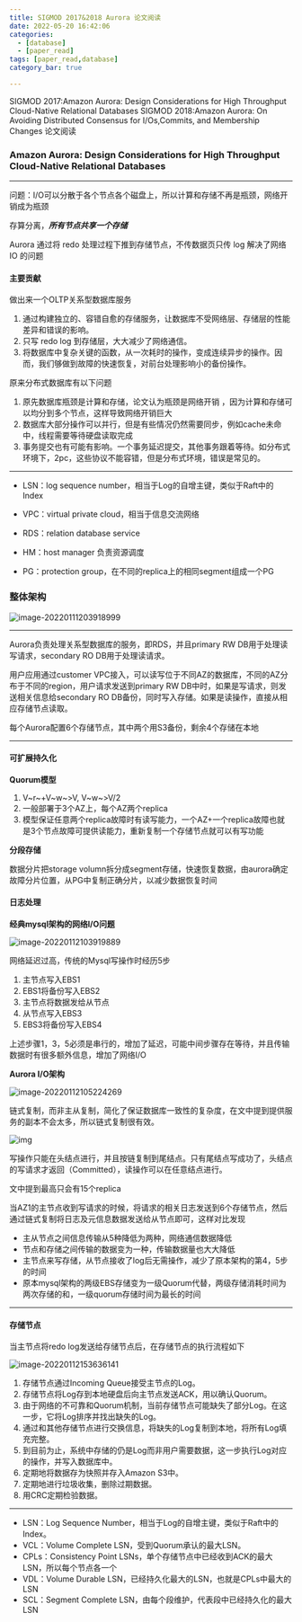 ```yaml
---
title: SIGMOD 2017&2018 Aurora 论文阅读
date: 2022-05-20 16:42:06
categories: 
  - [database]
  - [paper_read]
tags: [paper_read,database]
category_bar: true

---
```


SIGMOD 2017:Amazon Aurora: Design Considerations for High Throughput Cloud-Native Relational Databases
SIGMOD 2018:Amazon Aurora: On Avoiding Distributed Consensus for I/Os,Commits, and Membership Changes
论文阅读

<!-- more -->

### Amazon Aurora: Design Considerations for High Throughput Cloud-Native Relational Databases

-----------

问题：I/O可以分散于各个节点各个磁盘上，所以计算和存储不再是瓶颈，网络开销成为瓶颈

存算分离，***所有节点共享一个存储***

Aurora 通过将 redo 处理过程下推到存储节点，不传数据页只传 log 解决了网络 IO 的问题

#### 主要贡献

做出来一个OLTP关系型数据库服务

1. 通过构建独立的、容错自愈的存储服务，让数据库不受网络层、存储层的性能差异和错误的影响。
2. 只写 redo log 到存储层，大大减少了网络通信。
3. 将数据库中复杂关键的函数，从一次耗时的操作，变成连续异步的操作。因而，我们够做到故障的快速恢复，对前台处理影响小的备份操作。

原来分布式数据库有以下问题

1. 原先数据库瓶颈是计算和存储，论文认为瓶颈是网络开销 ，因为计算和存储可以均分到多个节点，这样导致网络开销巨大
2. 数据库大部分操作可以并行，但是有些情况仍然需要同步，例如cache未命中，线程需要等待硬盘读取完成
3. 事务提交也有可能有影响。一个事务延迟提交，其他事务跟着等待。如分布式环境下，2pc，这些协议不能容错，但是分布式环境，错误是常见的。

--------

- LSN：log sequence number，相当于Log的自增主键，类似于Raft中的Index

- VPC：virtual private cloud，相当于信息交流网络
- RDS：relation database service
- HM：host manager 负责资源调度
- PG：protection group，在不同的replica上的相同segment组成一个PG

### 整体架构

![image-20220111203918999](aurora/image-20220111203918999.png)

-------------

Aurora负责处理关系型数据库的服务，即RDS，并且primary RW DB用于处理读写请求，secondary RO DB用于处理读请求。

用户应用通过customer VPC接入，可以读写位于不同AZ的数据库，不同的AZ分布于不同的region，用户请求发送到primary RW DB中时，如果是写请求，则发送相关信息给secondary RO DB备份，同时写入存储。如果是读操作，直接从相应存储节点读取。

每个Aurora配置6个存储节点，其中两个用S3备份，剩余4个存储在本地

-----

#### 可扩展持久化

**Quorum模型** 

1. V~r~+V~w~>V, V~w~>V/2
2. 一般部署于3个AZ上，每个AZ两个replica
3. 模型保证任意两个replica故障时有读写能力，一个AZ+一个replica故障也就是3个节点故障可提供读能力，重新复制一个存储节点就可以有写功能

**分段存储**

数据分片把storage volumn拆分成segment存储，快速恢复数据，由aurora确定故障分片位置，从PG中复制正确分片，以减少数据恢复时间

#### 日志处理

**经典mysql架构的网络I/O问题**

![image-20220112103919889](aurora/image-20220112103919889.png)

网络延迟过高，传统的Mysql写操作时经历5步

1. 主节点写入EBS1
2. EBS1将备份写入EBS2
3. 主节点将数据发给从节点
4. 从节点写入EBS3
5. EBS3将备份写入EBS4

上述步骤1，3，5必须是串行的，增加了延迟，可能中间步骤存在等待，并且传输数据时有很多额外信息，增加了网络I/O

**Aurora I/O架构**

![image-20220112105224269](aurora/image-20220112105224269.png)

链式复制，而非主从复制，简化了保证数据库一致性的复杂度，在文中提到提供服务的副本不会太多，所以链式复制很有效。

![img](aurora/v2-6943e9714abb9fdd77bbff57180ce17b_720w.jpg)

写操作只能在头结点进行，并且按链复制到尾结点。只有尾结点写成功了，头结点的写请求才返回（Committed），读操作可以在任意结点进行。

文中提到最高只会有15个replica

当AZ1的主节点收到写请求的时候，将请求的相关日志发送到6个存储节点，然后通过链式复制将日志及元信息数据发送给从节点即可，这样对比发现

- 主从节点之间信息传输从5种降低为两种，网络通信数据降低
- 节点和存储之间传输的数据变为一种，传输数据量也大大降低
- 主节点来写存储，从节点接收了log后无需操作，减少了原本架构的第4，5步的时间
- 原本mysql架构的两级EBS存储变为一级Quorum代替，两级存储消耗时间为两次存储的和，一级quorum存储时间为最长的时间

----------

#### 存储节点

当主节点将redo log发送给存储节点后，在存储节点的执行流程如下

![image-20220112153636141](aurora/image-20220112153636141.png)

1. 存储节点通过Incoming Queue接受主节点的Log。
2. 存储节点将Log存到本地硬盘后向主节点发送ACK，用以确认Quorum。
3. 由于网络的不可靠和Quorum机制，当前存储节点可能缺失了部分Log。在这一步，它将Log排序并找出缺失的Log。
4. 通过和其他存储节点进行交换信息，将缺失的Log复制到本地，将所有Log填充完整。
5. 到目前为止，系统中存储的仍是Log而非用户需要数据，这一步执行Log对应的操作，并写入数据库中。
6. 定期地将数据存为快照并存入Amazon S3中。
7. 定期地进行垃圾收集，删除过期数据。
8. 用CRC定期检验数据。

-----

- LSN：Log Sequence Number，相当于Log的自增主键，类似于Raft中的Index。
- VCL：Volume Complete LSN，受到Quorum承认的最大LSN。
- CPLs：Consistency Point LSNs，单个存储节点中已经收到ACK的最大LSN，所以每个节点各一个
- VDL：Volume Durable LSN，已经持久化最大的LSN，也就是CPLs中最大的LSN
- SCL：Segment Complete LSN，由每个段维护，代表段中已经持久化的最大LSN

